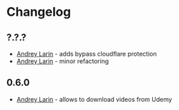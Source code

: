 # Changelog

?.?.?
---
- [Andrey Larin][@lestex] - adds bypass cloudflare protection
- [Andrey Larin][@lestex] - minor refactoring

0.6.0
---
- [Andrey Larin][@lestex] - allows to download videos from Udemy


[@lestex]: mailto:lestex@gmail.com
